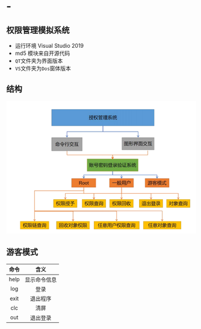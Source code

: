 # -
## 权限管理模拟系统
* 运行环境 Visual Studio 2019
* md5 模块来自开源代码
* `QT`文件夹为界面版本
* `VS`文件夹为`Dos`窗体版本

## 结构
![](https://github.com/djh-sudo/Authority-Management-System/blob/main/src/1.png)
## 游客模式
|命令|含义|
|:-:|:-:|
|help|显示命令信息|
|log|登录|
|exit|退出程序|
|clc|清屏|
|out|退出登录|
